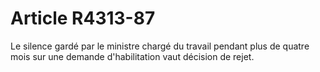 # Article R4313-87

Le silence gardé par le ministre chargé du travail pendant plus de quatre mois sur une demande d'habilitation vaut décision de rejet.